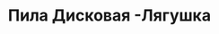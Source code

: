 ---
id: '30'
title: Пила Дисковая -Лягушка
description: Залог 2000 рублей
price: '200'
order: 30
default_thumbnail_image: image/IMG_20210204_145527.jpg
default_original_image: image/IMG_20210204_145527_sm.jpg
category: content/category/01electro.md
featured: true
layout: product
---